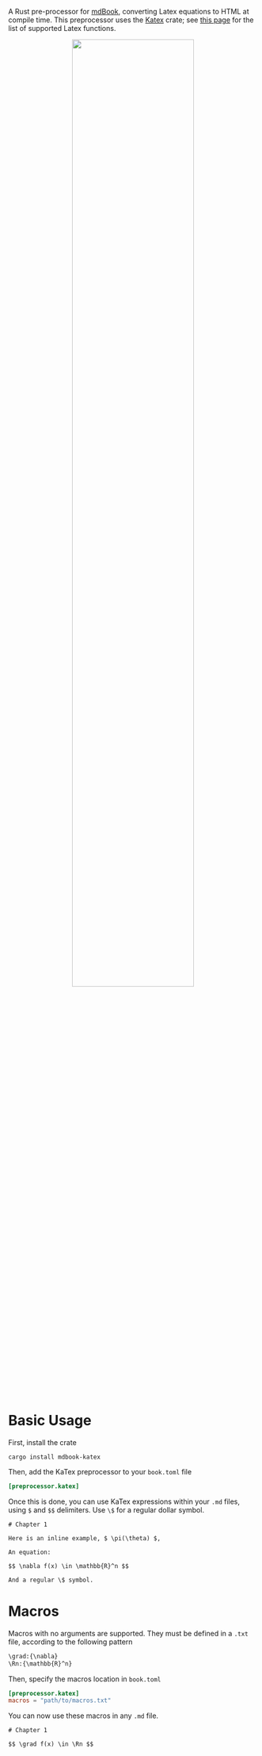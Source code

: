 A Rust pre-processor for [mdBook](https://github.com/rust-lang/mdBook), converting Latex equations to HTML at compile time. This preprocessor uses the [Katex](https://github.com/xu-cheng/katex-rs) crate; see [this page](https://katex.org/docs/supported.html) for the list of supported Latex functions.


<p align="center">
  <img width="70%" height="70%" src="https://github.com/lzanini/mdbook-katex/blob/master/katex_mathjax.gif">
</p>

# Basic Usage

First, install the crate

```
cargo install mdbook-katex
```

Then, add the KaTex preprocessor to your `book.toml` file

```toml
[preprocessor.katex]
```

Once this is done, you can use KaTex expressions within your `.md` files, using `$` and `$$` delimiters. Use `\$` for a regular dollar symbol.

```
# Chapter 1

Here is an inline example, $ \pi(\theta) $, 

An equation:

$$ \nabla f(x) \in \mathbb{R}^n $$

And a regular \$ symbol.
```

# Macros

Macros with no arguments are supported. They must be defined in a `.txt` file, according to the following pattern

```txt
\grad:{\nabla}
\Rn:{\mathbb{R}^n}
```

Then, specify the macros location in `book.toml`

```toml
[preprocessor.katex]
macros = "path/to/macros.txt"
```

You can now use these macros in any `.md` file.

```
# Chapter 1

$$ \grad f(x) \in \Rn $$
```
